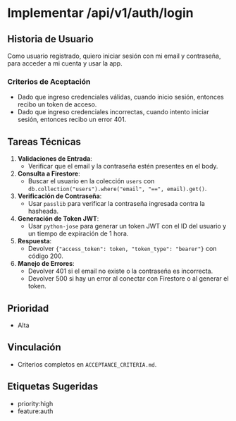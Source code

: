 # Implementar /api/v1/auth/login

## Historia de Usuario
Como usuario registrado, quiero iniciar sesión con mi email y contraseña, para acceder a mi cuenta y usar la app.

### Criterios de Aceptación
- Dado que ingreso credenciales válidas, cuando inicio sesión, entonces recibo un token de acceso.
- Dado que ingreso credenciales incorrectas, cuando intento iniciar sesión, entonces recibo un error 401.

## Tareas Técnicas
1. **Validaciones de Entrada**:
   - Verificar que el email y la contraseña estén presentes en el body.
2. **Consulta a Firestore**:
   - Buscar el usuario en la colección `users` con `db.collection("users").where("email", "==", email).get()`.
3. **Verificación de Contraseña**:
   - Usar `passlib` para verificar la contraseña ingresada contra la hasheada.
4. **Generación de Token JWT**:
   - Usar `python-jose` para generar un token JWT con el ID del usuario y un tiempo de expiración de 1 hora.
5. **Respuesta**:
   - Devolver `{"access_token": token, "token_type": "bearer"}` con código 200.
6. **Manejo de Errores**:
   - Devolver 401 si el email no existe o la contraseña es incorrecta.
   - Devolver 500 si hay un error al conectar con Firestore o al generar el token.

## Prioridad
- Alta

## Vinculación
- Criterios completos en `ACCEPTANCE_CRITERIA.md`.

## Etiquetas Sugeridas
- priority:high
- feature:auth 